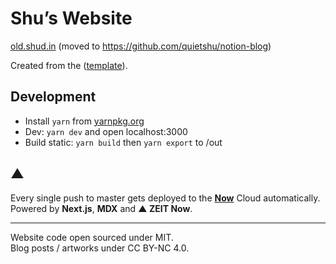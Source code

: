 # Shu’s Website

[old.shud.in](https://old.shud.in) (moved to https://github.com/quietshu/notion-blog)

Created from the ([template](https://github.com/quietshu/blog-template)).

## Development
- Install `yarn` from [yarnpkg.org](https://yarnpkg.org)
- Dev: `yarn dev` and open localhost:3000
- Build static: `yarn build` then `yarn export` to /out

## ▲
Every single push to master gets deployed to the **[Now](https://zeit.co/now)** Cloud automatically.  
Powered by **Next.js**, **MDX** and **▲ ZEIT Now**.

---

Website code open sourced under MIT.  
Blog posts / artworks under CC BY-NC 4.0.
